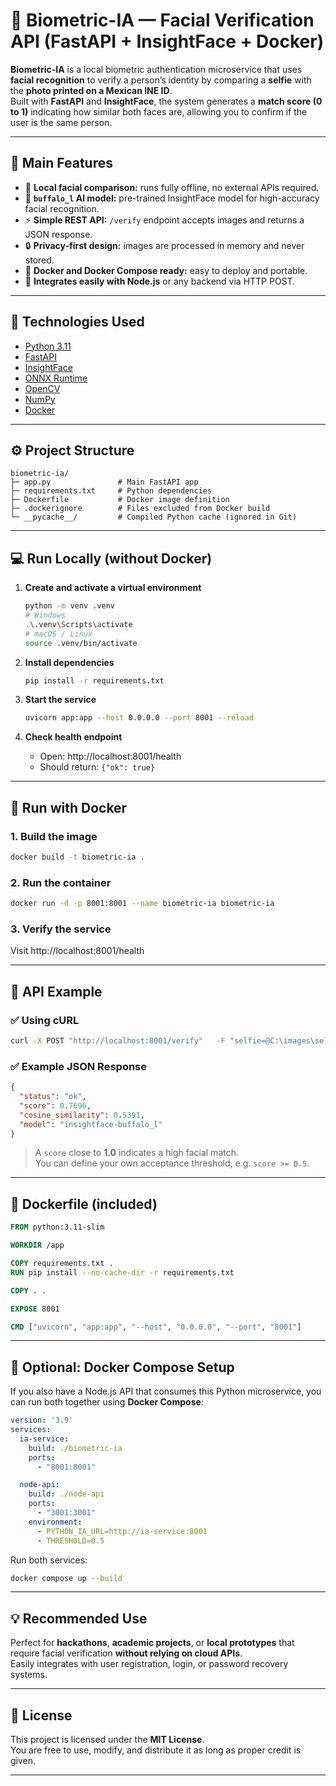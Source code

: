 # 🧠 Biometric-IA — Facial Verification API (FastAPI + InsightFace + Docker)

**Biometric-IA** is a local biometric authentication microservice that uses **facial recognition** to verify a person’s identity by comparing a **selfie** with the **photo printed on a Mexican INE ID**.  
Built with **FastAPI** and **InsightFace**, the system generates a **match score (0 to 1)** indicating how similar both faces are, allowing you to confirm if the user is the same person.

---

## 🚀 Main Features
- 📸 **Local facial comparison:** runs fully offline, no external APIs required.  
- 🤖 **`buffalo_l` AI model:** pre-trained InsightFace model for high-accuracy facial recognition.  
- ⚡ **Simple REST API:** `/verify` endpoint accepts images and returns a JSON response.  
- 🔒 **Privacy-first design:** images are processed in memory and never stored.  
- 🐳 **Docker and Docker Compose ready:** easy to deploy and portable.  
- 🔁 **Integrates easily with Node.js** or any backend via HTTP POST.

---

## 🧩 Technologies Used
- [Python 3.11](https://www.python.org/)
- [FastAPI](https://fastapi.tiangolo.com/)
- [InsightFace](https://github.com/deepinsight/insightface)
- [ONNX Runtime](https://onnxruntime.ai/)
- [OpenCV](https://opencv.org/)
- [NumPy](https://numpy.org/)
- [Docker](https://www.docker.com/)

---

## ⚙️ Project Structure
```
biometric-ia/
├─ app.py               # Main FastAPI app
├─ requirements.txt     # Python dependencies
├─ Dockerfile           # Docker image definition
├─ .dockerignore        # Files excluded from Docker build
└─ __pycache__/         # Compiled Python cache (ignored in Git)
```

---

## 💻 Run Locally (without Docker)

1. **Create and activate a virtual environment**
   ```bash
   python -m venv .venv
   # Windows
   .\.venv\Scripts\activate
   # macOS / Linux
   source .venv/bin/activate
   ```

2. **Install dependencies**
   ```bash
   pip install -r requirements.txt
   ```

3. **Start the service**
   ```bash
   uvicorn app:app --host 0.0.0.0 --port 8001 --reload
   ```

4. **Check health endpoint**
   - Open: http://localhost:8001/health  
   - Should return: `{"ok": true}`

---

## 🐳 Run with Docker

### 1. Build the image
```bash
docker build -t biometric-ia .
```

### 2. Run the container
```bash
docker run -d -p 8001:8001 --name biometric-ia biometric-ia
```

### 3. Verify the service
Visit http://localhost:8001/health

---

## 🧪 API Example

### ✅ Using cURL
```bash
curl -X POST "http://localhost:8001/verify"   -F "selfie=@C:\images\selfie.jpg"   -F "ine=@C:\images\ine_front.jpg"
```

### ✅ Example JSON Response
```json
{
  "status": "ok",
  "score": 0.7696,
  "cosine_similarity": 0.5391,
  "model": "insightface-buffalo_l"
}
```

> A `score` close to **1.0** indicates a high facial match.  
> You can define your own acceptance threshold, e.g. `score >= 0.5`.

---

## 🧱 Dockerfile (included)
```dockerfile
FROM python:3.11-slim

WORKDIR /app

COPY requirements.txt .
RUN pip install --no-cache-dir -r requirements.txt

COPY . .

EXPOSE 8001

CMD ["uvicorn", "app:app", "--host", "0.0.0.0", "--port", "8001"]
```

---

## 🧩 Optional: Docker Compose Setup

If you also have a Node.js API that consumes this Python microservice, you can run both together using **Docker Compose**:

```yaml
version: '3.9'
services:
  ia-service:
    build: ./biometric-ia
    ports:
      - "8001:8001"

  node-api:
    build: ./node-api
    ports:
      - "3001:3001"
    environment:
      - PYTHON_IA_URL=http://ia-service:8001
      - THRESHOLD=0.5
```

Run both services:
```bash
docker compose up --build
```

---

## 💡 Recommended Use
Perfect for **hackathons**, **academic projects**, or **local prototypes** that require facial verification **without relying on cloud APIs**.  
Easily integrates with user registration, login, or password recovery systems.

---

## 📜 License
This project is licensed under the **MIT License**.  
You are free to use, modify, and distribute it as long as proper credit is given.

---

